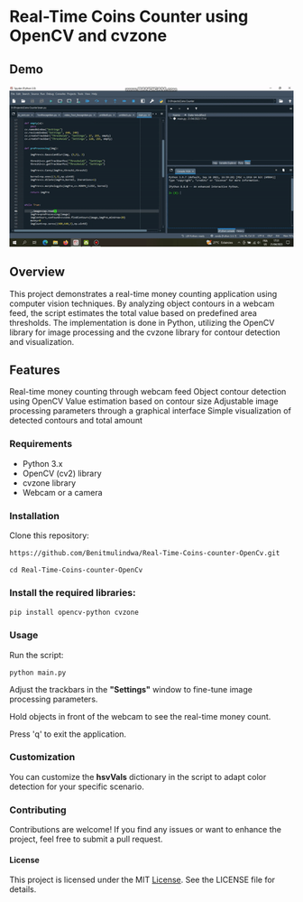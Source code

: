 # Real-Time Coins Counter using OpenCV and cvzone

## Demo

![Demo](demo.gif)

## Overview

This project demonstrates a real-time money counting application using computer vision techniques. By analyzing object contours in a webcam feed, the script estimates the total value based on predefined area thresholds. The implementation is done in Python, utilizing the OpenCV library for image processing and the cvzone library for contour detection and visualization.

## Features

Real-time money counting through webcam feed
Object contour detection using OpenCV
Value estimation based on contour size
Adjustable image processing parameters through a graphical interface
Simple visualization of detected contours and total amount

### Requirements

- Python 3.x
- OpenCV (cv2) library
- cvzone library
- Webcam or a camera
  
### Installation

Clone this repository:

```
https://github.com/Benitmulindwa/Real-Time-Coins-counter-OpenCv.git
```

```
cd Real-Time-Coins-counter-OpenCv
```

### Install the required libraries:

```
pip install opencv-python cvzone
```
### Usage

Run the script:

```
python main.py
```

Adjust the trackbars in the **"Settings"** window to fine-tune image processing parameters.

Hold objects in front of the webcam to see the real-time money count.

Press 'q' to exit the application.

### Customization

You can customize the **hsvVals** dictionary in the script to adapt color detection for your specific scenario.

### Contributing

Contributions are welcome! If you find any issues or want to enhance the project, feel free to submit a pull request.

#### License

This project is licensed under the MIT [License](LICENSE). See the LICENSE file for details.
